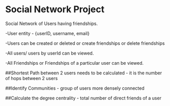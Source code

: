# Social Network Project
Social Network of Users having friendships.

-User entity - {userID, username, email}

-Users can be created or deleted or create friendships or delete friendships

-All users/ users by userId can be viewed.

-All Friendships or Friendships of a particular user can be viewed.

##Shortest Path between 2 users needs to be calculated - it is the number of hops
between 2 users

##Identify Communities - group of users more densely connected

##Calculate the degree centrality - total number of direct friends of a user

